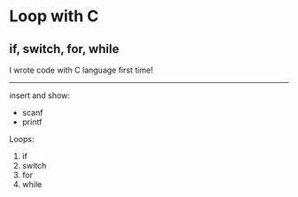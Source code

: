 Loop with C
======

## if, switch, for, while

I wrote code with C language first time!



---

insert and show:

 * scanf
 * printf

Loops:

 1. if
 2. switch
 3. for
 4. while

